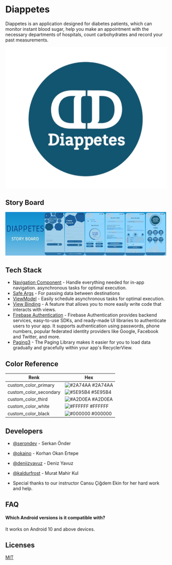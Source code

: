 # Diappetes

Diappetes is an application designed for diabetes patients, which can monitor instant blood sugar, help you make an appointment with the necessary departments of hospitals, count carbohydrates and record your past measurements.

![Logo](https://github.com/serondev/Diappetes/blob/main/diappetes1.png)
  
## Story Board
![Uygulama Ekran Görüntüsü](https://github.com/serondev/Diappetes/blob/main/storyboard.jpeg)
## Tech Stack
- [Navigation Component](https://developer.android.com/guide/navigation/navigation-getting-started) - Handle everything needed for in-app navigation. asynchronous tasks for optimal execution.
- [Safe Args](https://developer.android.com/guide/navigation/navigation-pass-data) - For passing data between destinations
- [ViewModel](https://developer.android.com/jetpack/compose/state#viewmodel-state) - Easily schedule asynchronous tasks for optimal execution.
- [View Binding](https://developer.android.com/topic/libraries/view-binding) - A feature that allows you to more easily write code that interacts with views.
- [Firebase Authentication](https://firebase.google.com/docs/auth) - Firebase Authentication provides backend services, easy-to-use SDKs, and ready-made UI libraries to authenticate users to your app. It supports authentication using passwords, phone numbers, popular federated identity providers like Google, Facebook and Twitter, and more.
- [Paging3](https://developer.android.com/topic/libraries/architecture/paging/v3-overview) - The Paging Library makes it easier for you to load data gradually and gracefully within your app's RecyclerView.
## Color Reference

| Renk             | Hex                                                                |
| ----------------- | ------------------------------------------------------------------ |
| custom_color_primary | ![#2A74AA](https://via.placeholder.com/10/2A74AA?text=+) #2A74AA |
| custom_color_secondary | ![#5E95B4](https://via.placeholder.com/10/5E95B4?text=+) #5E95B4 |
| custom_color_third | ![#A2D0EA](https://via.placeholder.com/10/A2D0EA?text=+) #A2D0EA |
| custom_color_white | ![#FFFFFF](https://via.placeholder.com/10/FFFFFF?text=+) #FFFFFF |
| custom_color_black | ![#000000](https://via.placeholder.com/10/000000?text=+) #000000 |  

## Developers

- [@serondev](https://www.github.com/serondev) - Serkan Önder
- [@okaino](https://github.com/okaino) - Korhan Okan Ertepe
- [@deniizyavuz](https://github.com/deniizyavuz) - Deniz Yavuz
- [@kaldurfrost](https://github.com/kaldurfrost) - Murat Mahir Kul

- Special thanks to our instructor Cansu Çiğdem Ekin for her hard work and help.




  
## FAQ

#### Which Android versions is it compatible with?

It works on Android 10 and above devices.



  
## Licenses

[MIT](https://choosealicense.com/licenses/mit/)

  
